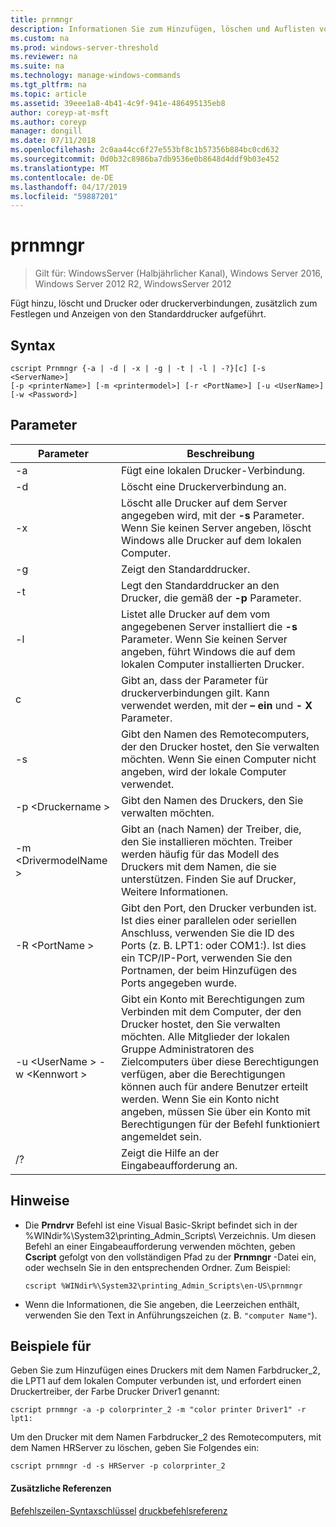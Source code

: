 ```yaml
---
title: prnmngr
description: Informationen Sie zum Hinzufügen, löschen und Auflisten von Druckern und Verbindungen.
ms.custom: na
ms.prod: windows-server-threshold
ms.reviewer: na
ms.suite: na
ms.technology: manage-windows-commands
ms.tgt_pltfrm: na
ms.topic: article
ms.assetid: 39eee1a8-4b41-4c9f-941e-486495135eb8
author: coreyp-at-msft
ms.author: coreyp
manager: dongill
ms.date: 07/11/2018
ms.openlocfilehash: 2c0aa44cc6f27e553bf8c1b57356b884bc0cd632
ms.sourcegitcommit: 0d0b32c8986ba7db9536e0b8648d4ddf9b03e452
ms.translationtype: MT
ms.contentlocale: de-DE
ms.lasthandoff: 04/17/2019
ms.locfileid: "59887201"
---
```

# <a name="prnmngr"></a>prnmngr

>Gilt für: WindowsServer (Halbjährlicher Kanal), Windows Server 2016, Windows Server 2012 R2, WindowsServer 2012

Fügt hinzu, löscht und Drucker oder druckerverbindungen, zusätzlich zum Festlegen und Anzeigen von den Standarddrucker aufgeführt.

## <a name="syntax"></a>Syntax
```
cscript Prnmngr {-a | -d | -x | -g | -t | -l | -?}[c] [-s <ServerName>] 
[-p <printerName>] [-m <printermodel>] [-r <PortName>] [-u <UserName>] 
[-w <Password>]
```

## <a name="parameters"></a>Parameter
|Parameter|Beschreibung|
|-------|--------|
|-a|Fügt eine lokalen Drucker-Verbindung.|
|-d|Löscht eine Druckerverbindung an.|
|-x|Löscht alle Drucker auf dem Server angegeben wird, mit der **-s** Parameter. Wenn Sie keinen Server angeben, löscht Windows alle Drucker auf dem lokalen Computer.|
|-g|Zeigt den Standarddrucker.|
|-t|Legt den Standarddrucker an den Drucker, die gemäß der **-p** Parameter.|
|-l|Listet alle Drucker auf dem vom angegebenen Server installiert die **-s** Parameter. Wenn Sie keinen Server angeben, führt Windows die auf dem lokalen Computer installierten Drucker.|
|c|Gibt an, dass der Parameter für druckerverbindungen gilt. Kann verwendet werden, mit der **– ein** und **- X** Parameter.|
|-s <ServerName>|Gibt den Namen des Remotecomputers, der den Drucker hostet, den Sie verwalten möchten. Wenn Sie einen Computer nicht angeben, wird der lokale Computer verwendet.|
|-p \<Druckername >|Gibt den Namen des Druckers, den Sie verwalten möchten.|
|-m \<DrivermodelName >|Gibt an (nach Namen) der Treiber, die, den Sie installieren möchten. Treiber werden häufig für das Modell des Druckers mit dem Namen, die sie unterstützen. Finden Sie auf Drucker, Weitere Informationen.|
|-R \<PortName >|Gibt den Port, den Drucker verbunden ist. Ist dies einer parallelen oder seriellen Anschluss, verwenden Sie die ID des Ports (z. B. LPT1: oder COM1:). Ist dies ein TCP/IP-Port, verwenden Sie den Portnamen, der beim Hinzufügen des Ports angegeben wurde.|
|-u \<UserName > -w \<Kennwort >|Gibt ein Konto mit Berechtigungen zum Verbinden mit dem Computer, der den Drucker hostet, den Sie verwalten möchten. Alle Mitglieder der lokalen Gruppe Administratoren des Zielcomputers über diese Berechtigungen verfügen, aber die Berechtigungen können auch für andere Benutzer erteilt werden. Wenn Sie ein Konto nicht angeben, müssen Sie über ein Konto mit Berechtigungen für der Befehl funktioniert angemeldet sein.|
|/?|Zeigt die Hilfe an der Eingabeaufforderung an.|

## <a name="remarks"></a>Hinweise
-   Die **Prndrvr** Befehl ist eine Visual Basic-Skript befindet sich in der %WINdir%\System32\printing_Admin_Scripts\\ <language> Verzeichnis. Um diesen Befehl an einer Eingabeaufforderung verwenden möchten, geben **Cscript** gefolgt von den vollständigen Pfad zu der **Prnmngr** -Datei ein, oder wechseln Sie in den entsprechenden Ordner. Zum Beispiel:
    ```
    cscript %WINdir%\System32\printing_Admin_Scripts\en-US\prnmngr
    ```
-   Wenn die Informationen, die Sie angeben, die Leerzeichen enthält, verwenden Sie den Text in Anführungszeichen (z. B. `"computer Name"`).

## <a name="BKMK_examples"></a>Beispiele für
Geben Sie zum Hinzufügen eines Druckers mit dem Namen Farbdrucker_2, die LPT1 auf dem lokalen Computer verbunden ist, und erfordert einen Druckertreiber, der Farbe Drucker Driver1 genannt:
```
cscript prnmngr -a -p colorprinter_2 -m "color printer Driver1" -r lpt1:
```
Um den Drucker mit dem Namen Farbdrucker_2 des Remotecomputers, mit dem Namen HRServer zu löschen, geben Sie Folgendes ein:
```
cscript prnmngr -d -s HRServer -p colorprinter_2 
```

#### <a name="additional-references"></a>Zusätzliche Referenzen
[Befehlszeilen-Syntaxschlüssel](command-line-syntax-key.md)
[druckbefehlsreferenz](print-command-reference.md)
